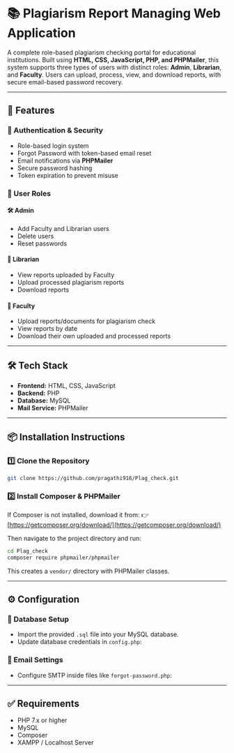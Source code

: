 

# 📚 Plagiarism Report Managing Web Application

A complete role-based plagiarism checking portal for educational institutions. Built using **HTML, CSS, JavaScript, PHP, and PHPMailer**, this system supports three types of users with distinct roles: **Admin**, **Librarian**, and **Faculty**. Users can upload, process, view, and download reports, with secure email-based password recovery.

---

## 🚀 Features

### 🔐 Authentication & Security

* Role-based login system
* Forgot Password with token-based email reset
* Email notifications via **PHPMailer**
* Secure password hashing
* Token expiration to prevent misuse

### 👤 User Roles

#### 🛠 Admin

* Add Faculty and Librarian users
* Delete users
* Reset passwords

#### 📗 Librarian

* View reports uploaded by Faculty
* Upload processed plagiarism reports
* Download reports

#### 📘 Faculty

* Upload reports/documents for plagiarism check
* View reports by date
* Download their own uploaded and processed reports

---

## 🛠️ Tech Stack

* **Frontend:** HTML, CSS, JavaScript
* **Backend:** PHP
* **Database:** MySQL
* **Mail Service:** PHPMailer

---

## 📦 Installation Instructions

### 1️⃣ Clone the Repository

```bash
git clone https://github.com/pragathi916/Plag_check.git
```

### 2️⃣ Install Composer & PHPMailer

If Composer is not installed, download it from:
👉 [https://getcomposer.org/download/](https://getcomposer.org/download/)

Then navigate to the project directory and run:

```bash
cd Plag_check
composer require phpmailer/phpmailer
```

This creates a `vendor/` directory with PHPMailer classes.

---

## ⚙️ Configuration

### 📁 Database Setup

* Import the provided `.sql` file into your MySQL database.
* Update database credentials in `config.php`:

### 📧 Email Settings

* Configure SMTP inside files like `forgot-password.php`:

 
---

## ✅ Requirements

* PHP 7.x or higher
* MySQL
* Composer
* XAMPP / Localhost Server

